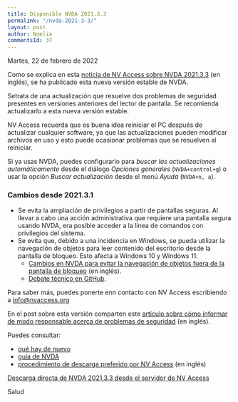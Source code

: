 ```yaml
---
title: Disponible NVDA 2021.3.3
permalink: "/nvda-2021-3-3/"
layout: post
author: Noelia
commentsId: 37
---
```


<footer>Martes, 22 de febrero de 2022</footer>

Como se explica en esta [noticia de NV Access sobre NVDA 2021.3.3](https://www.nvaccess.org/post/nvda-2021-3-3-released/) (en inglés), se ha publicado esta nueva versión estable de NVDA.

Setrata de una actualización que resuelve dos problemas de seguridad presentes en versiones anteriores del lector de pantalla. Se recomienda actualizarlo a esta nueva versión estable.

NV Access recuerda que es buena idea reiniciar el PC después de actualizar cualquier software, ya que las actualizaciones pueden modificar archivos en uso y esto puede ocasionar problemas que se resuelven al reiniciar.

Si ya usas NVDA, puedes configurarlo para *buscar las actualizaciones automáticamente* desde el diálogo *Opciones generales* (`NVDA+control+g`) o usar la opción *Buscar actualización* desde el menú *Ayuda* (`NVDA+n, a`).

### Cambios desde 2021.3.1
- Se evita la ampliación de privilegios a partir de pantallas seguras. Al llevar a cabo una acción administrativa que requiere una pantalla segura usando NVDA, era posible acceder a la línea de comandos con privilegios del sistema.
- Se evita que, debido a una incidencia en Windows, se pueda utilizar la navegación de objetos para leer contenido del escritorio desde la pantalla de bloqueo. Esto afecta a Windows 10 y Windows 11.
  - [Cambios en NVDA para evitar la navegación de objetos fuera de la pantalla de bloqueo](https://github.com/nvaccess/nvda/pull/13328) (en inglés).
  - [Debate técnico en GitHub](https://github.com/nvaccess/nvda/discussions/13361).

Para saber más, puedes ponerte enn contacto con NV Access escribiendo a info@nvaccess.org

En el post sobre esta versión comparten este [artículo sobre cómo informar de modo responsable acerca de problemas de seguridad](https://en.wikipedia.org/wiki/Coordinated_vulnerability_disclosure) (en inglés).

Puedes consultar:

- [qué hay de nuevo](https://nvdaes.github.io/changes.html)
- [guía de NVDA](https://nvdaes.github.io/userGuide.html)
- [procedimiento de descarga preferido por NV Access](https://groups.io/g/nvda-devel/message/45172) (en inglés)

[Descarga directa de NVDA 2021.3.3 desde el servidor de NV Access](http://www.nvaccess.org/download/nvda/releases/2021.3.3/nvda_2021.3.3.exe)

Salud
